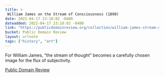 ```yaml
---
title: > 
 William James on the Stream of Consciousness (1890)
date: 2022-04-17 23:10:02 -0400
dateadded: 2022-04-17 23:10:02 -0400
link: "https://publicdomainreview.org/collection/william-james-stream-of-consciousness"
bucket: Public Domain Review
layout: urlnote
tags: ["history", "art"]
--- 
```

For William James, “the stream of thought” becomes a carefully chosen image for the flux of subjectivity.
 <!-- end excerpt --> 
<div class='bucket'><a class='internal-link' href='/buckets/public-domain-review'>Public Domain Review</a></div> 
